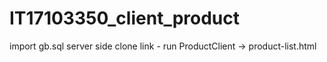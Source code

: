# IT17103350_client_product
 
import gb.sql 
server side clone link - 
run ProductClient -> product-list.html
